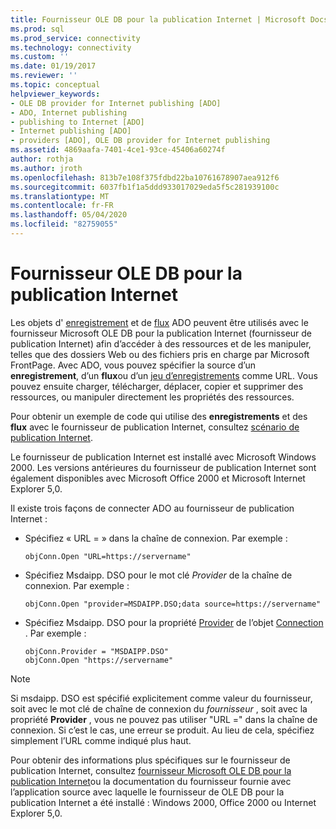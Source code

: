 ```yaml
---
title: Fournisseur OLE DB pour la publication Internet | Microsoft Docs
ms.prod: sql
ms.prod_service: connectivity
ms.technology: connectivity
ms.custom: ''
ms.date: 01/19/2017
ms.reviewer: ''
ms.topic: conceptual
helpviewer_keywords:
- OLE DB provider for Internet publishing [ADO]
- ADO, Internet publishing
- publishing to Internet [ADO]
- Internet publishing [ADO]
- providers [ADO], OLE DB provider for Internet publishing
ms.assetid: 4869aafa-7401-4ce1-93ce-45406a60274f
author: rothja
ms.author: jroth
ms.openlocfilehash: 813b7e108f375fdbd22ba10761678907aea912f6
ms.sourcegitcommit: 6037fb1f1a5ddd933017029eda5f5c281939100c
ms.translationtype: MT
ms.contentlocale: fr-FR
ms.lasthandoff: 05/04/2020
ms.locfileid: "82759055"
---
```

# <a name="the-ole-db-provider-for-internet-publishing"></a>Fournisseur OLE DB pour la publication Internet
Les objets d' [enregistrement](../../../ado/reference/ado-api/record-object-ado.md) et de [flux](../../../ado/reference/ado-api/stream-object-ado.md) ADO peuvent être utilisés avec le fournisseur Microsoft OLE DB pour la publication Internet (fournisseur de publication Internet) afin d’accéder à des ressources et de les manipuler, telles que des dossiers Web ou des fichiers pris en charge par Microsoft FrontPage. Avec ADO, vous pouvez spécifier la source d’un **enregistrement**, d’un **flux**ou d’un [jeu d’enregistrements](../../../ado/reference/ado-api/recordset-object-ado.md) comme URL. Vous pouvez ensuite charger, télécharger, déplacer, copier et supprimer des ressources, ou manipuler directement les propriétés des ressources.  
  
 Pour obtenir un exemple de code qui utilise des **enregistrements** et des **flux** avec le fournisseur de publication Internet, consultez [scénario de publication Internet](../../../ado/guide/data/internet-publishing-scenario.md).  
  
 Le fournisseur de publication Internet est installé avec Microsoft Windows 2000. Les versions antérieures du fournisseur de publication Internet sont également disponibles avec Microsoft Office 2000 et Microsoft Internet Explorer 5,0.  
  
 Il existe trois façons de connecter ADO au fournisseur de publication Internet :  
  
-   Spécifiez « URL = » dans la chaîne de connexion. Par exemple :  
  
    ```  
    objConn.Open "URL=https://servername"  
    ```  
  
-   Spécifiez Msdaipp. DSO pour le mot clé *Provider* de la chaîne de connexion. Par exemple :  
  
    ```  
    objConn.Open "provider=MSDAIPP.DSO;data source=https://servername"  
    ```  
  
-   Spécifiez Msdaipp. DSO pour la propriété [Provider](../../../ado/reference/ado-api/provider-property-ado.md) de l’objet [Connection](../../../ado/reference/ado-api/connection-object-ado.md) . Par exemple :  
  
    ```  
    objConn.Provider = "MSDAIPP.DSO"  
    objConn.Open "https://servername"  
    ```  
  
> [!NOTE]
>  Si msdaipp. DSO est spécifié explicitement comme valeur du fournisseur, soit avec le mot clé de chaîne de connexion du *fournisseur* , soit avec la propriété **Provider** , vous ne pouvez pas utiliser "URL =" dans la chaîne de connexion. Si c’est le cas, une erreur se produit. Au lieu de cela, spécifiez simplement l’URL comme indiqué plus haut.  
  
 Pour obtenir des informations plus spécifiques sur le fournisseur de publication Internet, consultez [fournisseur Microsoft OLE DB pour la publication Internet](../../../ado/guide/appendixes/microsoft-ole-db-provider-for-internet-publishing.md)ou la documentation du fournisseur fournie avec l’application source avec laquelle le fournisseur de OLE DB pour la publication Internet a été installé : Windows 2000, Office 2000 ou Internet Explorer 5,0.
